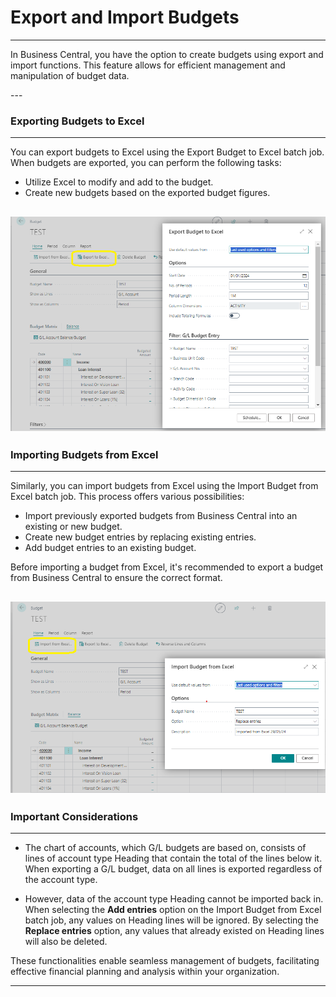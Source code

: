 # Export and Import Budgets
---

<div class="customized-intro-container" id="introduction">
    <p>In Business Central, you have the option to create budgets using export and import functions. This feature allows for efficient management and manipulation of budget data.</p>
</div>
---

### Exporting Budgets to Excel
---

You can export budgets to Excel using the Export Budget to Excel batch job. When budgets are exported, you can perform the following tasks:

- Utilize Excel to modify and add to the budget.
- Create new budgets based on the exported budget figures.

![alt text](image-1.png)
---

### Importing Budgets from Excel
---

Similarly, you can import budgets from Excel using the Import Budget from Excel batch job. This process offers various possibilities:

- Import previously exported budgets from Business Central into an existing or new budget.
- Create new budget entries by replacing existing entries.
- Add budget entries to an existing budget.

Before importing a budget from Excel, it's recommended to export a budget from Business Central to ensure the correct format.

![alt text](image-2.png)
---

### Important Considerations
---

- The chart of accounts, which G/L budgets are based on, consists of lines of account type Heading that contain the total of the lines below it. When exporting a G/L budget, data on all lines is exported regardless of the account type.
  
- However, data of the account type Heading cannot be imported back in. When selecting the **Add entries** option on the Import Budget from Excel batch job, any values on Heading lines will be ignored. By selecting the **Replace entries** option, any values that already existed on Heading lines will also be deleted.

These functionalities enable seamless management of budgets, facilitating effective financial planning and analysis within your organization.

---